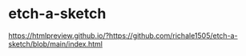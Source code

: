 # etch-a-sketch
 
https://htmlpreview.github.io/?https://github.com/richale1505/etch-a-sketch/blob/main/index.html
